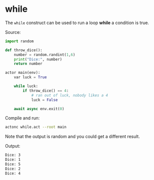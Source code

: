 # while

The `while` construct can be used to run a loop **while** a condition is true.

Source:
```python
import random

def throw_dice():
    number = random.randint(1,6)
    print("Dice:", number)
    return number

actor main(env):
    var luck = True

    while luck:
        if throw_dice() == 4:
            # ran out of luck, nobody likes a 4
            luck = False

    await async env.exit(0)
```

Compile and run:
```sh
actonc while.act --root main
```

Note that the output is random and you could get a different result.

Output:
```sh
Dice: 3
Dice: 1
Dice: 5
Dice: 2
Dice: 4
```

